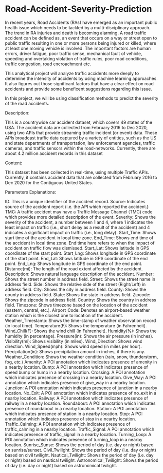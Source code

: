 # Road-Accident-Severity-Prediction
In recent years, Road Accidents (RAs) have emerged as an important public health issue which needs to be tackled by a multi-disciplinary approach. The trend in RA injuries and death is becoming alarming. A road traffic accident can be defined as, an event that occurs on a way or street open to public traffic resulting in one or more persons being injured or killed, where at least one moving vehicle is involved. The important factors are human errors, driver fatigue, poor traffic sense, mechanical fault of vehicle, speeding and overtaking violation of traffic rules, poor road conditions, traffic congestion, road encroachment etc. 

This analytical project will analyze traffic accidents more deeply to determine the intensity of accidents by using machine learning approaches. It also figures out those significant factors that have a clear effect on road accidents and provide some beneficent suggestions regarding this issue. 

In this project, we will be using classification methods to predict the severity of the road accidents.

Description:

This is a countrywide car accident dataset, which covers 49 states of the USA. The accident data are collected from February 2016 to Dec 2020, using two APIs that provide streaming traffic incident (or event) data. These APIs broadcast traffic data captured by a variety of entities, such as the US and state departments of transportation, law enforcement agencies, traffic cameras, and traffic sensors within the road-networks. Currently, there are about 4.2 million accident records in this dataset

Content:

This dataset has been collected in real-time, using multiple Traffic APIs. Currently, it contains accident data that are collected from February 2016 to Dec 2020 for the Contiguous United States.

Parameters Explanations:

ID: This is a unique identifier of the accident record.
Source: Indicates source of the accident report (i.e. the API which reported the accident.)
TMC: A traffic accident may have a Traffic Message Channel (TMC) code which provides more detailed description of the event.
Severity: Shows the severity of the accident, a number between 1 and 4, where 1 indicates the least impact on traffic (i.e., short delay as a result of the accident) and 4 indicates a significant impact on traffic (i.e., long delay).
Start_Time: Shows start time of the accident in local time zone.
End_Time: Shows end time of the accident in local time zone. End time here refers to when the impact of accident on traffic flow was dismissed.
Start_Lat: Shows latitude in GPS coordinate of the start point.
Start_Lng: Shows longitude in GPS coordinate of the start point.
End_Lat: Shows latitude in GPS coordinate of the end point.
End_Lng: Shows longitude in GPS coordinate of the end point.
Distance(mi): The length of the road extent affected by the accident.
Description: Shows natural language description of the accident.
Number: Shows the street number in address field.
Street: Shows the street name in address field.
Side: Shows the relative side of the street (Right/Left) in address field.
City: Shows the city in address field.
County: Shows the county in address field.
State: Shows the state in address field.
Zipcode: Shows the zipcode in address field.
Country: Shows the country in address field.
Timezone: Shows timezone based on the location of the accident (eastern, central, etc.).
Airport_Code: Denotes an airport-based weather station which is the closest one to location of the accident.
Weather_Timestamp: Shows the time-stamp of weather observation record (in local time).
Temperature(F): Shows the temperature (in Fahrenheit).
Wind_Chill(F): Shows the wind chill (in Fahrenheit).
Humidity(%): Shows the humidity (in percentage).
Pressure(in): Shows the air pressure (in inches).
Visibility(mi): Shows visibility (in miles).
Wind_Direction: Shows wind direction.
Wind_Speed(mph): Shows wind speed (in miles per hour).
Precipitation(in): Shows precipitation amount in inches, if there is any.
Weather_Condition: Shows the weather condition (rain, snow, thunderstorm, fog, etc.)
Amenity: A POI annotation which indicates presence of amenity in a nearby location.
Bump: A POI annotation which indicates presence of speed bump or hump in a nearby location.
Crossing: A POI annotation which indicates presence of crossing in a nearby location.
Give_Way: A POI annotation which indicates presence of give_way in a nearby location.
Junction: A POI annotation which indicates presence of junction in a nearby location.
No_Exit: A POI annotation which indicates presence of no_exit in a nearby location.
Railway: A POI annotation which indicates presence of railway in a nearby location.
Roundabout: A POI annotation which indicates presence of roundabout in a nearby location.
Station: A POI annotation which indicates presence of station in a nearby location.
Stop: A POI annotation which indicates presence of stop in a nearby location.
Traffic_Calming: A POI annotation which indicates presence of traffic_calming in a nearby location.
Traffic_Signal: A POI annotation which indicates presence of traffic_signal in a nearby location.
Turning_Loop: A POI annotation which indicates presence of turning_loop in a nearby location.
Sunrise_Sunse: Shows the period of day (i.e. day or night) based on sunrise/sunset.
Civil_Twilight: Shows the period of day (i.e. day or night) based on civil twilight.
Nautical_Twilight: Shows the period of day (i.e. day or night) based on nautical twilight.
Astronomical_Twilight: Shows the period of day (i.e. day or night) based on astronomical twilight.
